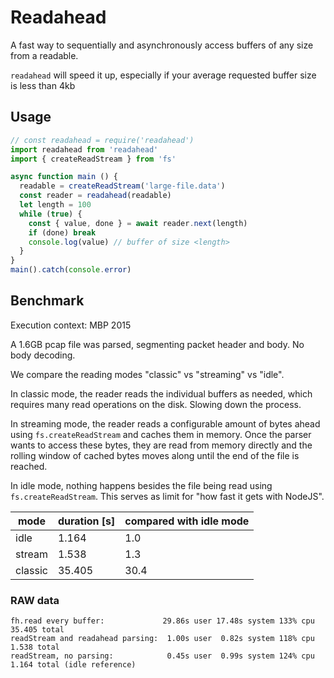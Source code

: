 # Readahead
A fast way to sequentially and asynchronously access
buffers of any size from a readable.

`readahead` will speed it up, especially if your average requested buffer size
is less than 4kb

## Usage

```js
// const readahead = require('readahead')
import readahead from 'readahead'
import { createReadStream } from 'fs'

async function main () {
  readable = createReadStream('large-file.data')
  const reader = readahead(readable)
  let length = 100
  while (true) {
    const { value, done } = await reader.next(length)
    if (done) break
    console.log(value) // buffer of size <length>
  }
}
main().catch(console.error)
```

## Benchmark

Execution context: MBP 2015

A 1.6GB pcap file was parsed, segmenting packet header and body. No body decoding.

We compare the reading modes "classic" vs "streaming" vs "idle".

In classic mode, the reader reads the individual buffers as needed, which requires
many read operations on the disk. Slowing down the process.

In streaming mode, the reader reads a configurable amount of bytes ahead using
`fs.createReadStream` and caches them in memory. Once the parser wants to access
these bytes, they are read from memory directly and the rolling window of cached
bytes moves along  until the end of the file is reached.

In idle mode, nothing happens besides the file being read using `fs.createReadStream`.
This serves as limit for "how fast it gets with NodeJS".

|   mode  | duration [s] | compared with idle mode
|---------|--------------|---
|   idle  |    1.164     |  1.0
|  stream |    1.538     |  1.3
| classic |   35.405     | 30.4


### RAW data

```
fh.read every buffer:             29.86s user 17.48s system 133% cpu 35.405 total
readStream and readahead parsing:  1.00s user  0.82s system 118% cpu  1.538 total
readStream, no parsing:            0.45s user  0.99s system 124% cpu  1.164 total (idle reference)
```